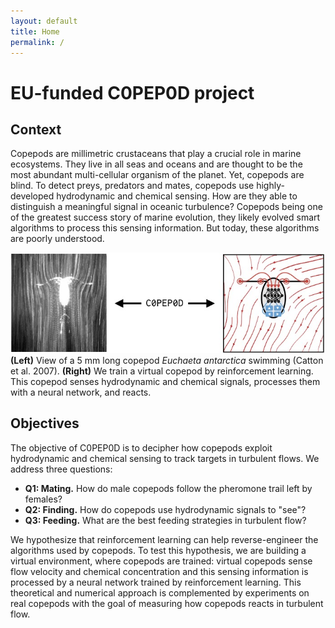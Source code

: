 ```yaml
---
layout: default
title: Home
permalink: /
---
```


# EU-funded C0PEP0D project

## Context

Copepods are millimetric crustaceans that play a crucial role in marine ecosystems. They
live in all seas and oceans and are thought to be the most abundant multi-cellular organism of the planet. Yet, copepods are blind. To detect preys, predators and mates, copepods use highly-developed hydrodynamic and chemical sensing. How are they able to distinguish a meaningful signal in oceanic turbulence? Copepods being one of the greatest success story of marine evolution, they likely evolved smart algorithms to process this sensing information. But today, these algorithms are poorly understood.

![Graphical abstract](/assets/img/graphical_abstract.jpg)
**(Left)** View of a 5 mm long copepod _Euchaeta antarctica_ swimming (Catton et al. 2007). **(Right)** We train a virtual copepod by reinforcement learning. This copepod senses hydrodynamic and chemical signals, processes them with a neural network, and reacts.

## Objectives

The objective of C0PEP0D is to decipher how copepods exploit hydrodynamic and chemical sensing to track targets in turbulent flows. We address three questions:

* **Q1: Mating.** How do male copepods follow the pheromone trail left by females?
* **Q2: Finding.** How do copepods use hydrodynamic signals to "see"?
* **Q3: Feeding.** What are the best feeding strategies in turbulent flow?

We hypothesize that reinforcement learning can help reverse-engineer the algorithms used by copepods. To test this hypothesis, we are building a virtual environment, where copepods are trained: virtual copepods sense flow velocity and chemical concentration and this sensing information is processed by a neural network trained by reinforcement learning. This theoretical and numerical approach is complemented by experiments on real copepods with the goal of measuring how copepods reacts in turbulent flow.


<!-- ----

Text can be **bold**, _italic_, or ~~strikethrough~~.

[Link to another page](./another-page.html).

There should be whitespace between paragraphs.

There should be whitespace between paragraphs. We recommend including a README, or a file with information about your project.

# Header 1

This is a normal paragraph following a header. GitHub is a code hosting platform for version control and collaboration. It lets you and others work together on projects from anywhere.

## Header 2

> This is a blockquote following a header.
>
> When something is important enough, you do it even if the odds are not in your favor.

### Header 3

```js
// Javascript code with syntax highlighting.
var fun = function lang(l) {
  dateformat.i18n = require('./lang/' + l)
  return true;
}
```

```ruby
# Ruby code with syntax highlighting
GitHubPages::Dependencies.gems.each do |gem, version|
  s.add_dependency(gem, "= #{version}")
end
```

#### Header 4

*   This is an unordered list following a header.
*   This is an unordered list following a header.
*   This is an unordered list following a header.

##### Header 5

1.  This is an ordered list following a header.
2.  This is an ordered list following a header.
3.  This is an ordered list following a header.

###### Header 6

| head1        | head two          | three |
|:-------------|:------------------|:------|
| ok           | good swedish fish | nice  |
| out of stock | good and plenty   | nice  |
| ok           | good `oreos`      | hmm   |
| ok           | good `zoute` drop | yumm  |

### There's a horizontal rule below this.

* * *

### Here is an unordered list:

*   Item foo
*   Item bar
*   Item baz
*   Item zip

### And an ordered list:

1.  Item one
1.  Item two
1.  Item three
1.  Item four

### And a nested list:

- level 1 item
  - level 2 item
  - level 2 item
    - level 3 item
    - level 3 item
- level 1 item
  - level 2 item
  - level 2 item
  - level 2 item
- level 1 item
  - level 2 item
  - level 2 item
- level 1 item

### Small image

![Octocat](https://github.githubassets.com/images/icons/emoji/octocat.png)

### Large image

![Branching](https://guides.github.com/activities/hello-world/branching.png)


### Definition lists can be used with HTML syntax.

<dl>
<dt>Name</dt>
<dd>Godzilla</dd>
<dt>Born</dt>
<dd>1952</dd>
<dt>Birthplace</dt>
<dd>Japan</dd>
<dt>Color</dt>
<dd>Green</dd>
</dl>

```
Long, single-line code blocks should not wrap. They should horizontally scroll if they are too long. This line should be long enough to demonstrate this.
```

```
The final element.
``` -->

